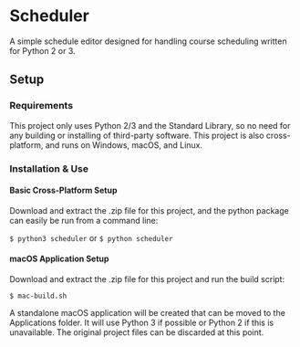 # Scheduler

A simple schedule editor designed for handling course scheduling written for Python 2 or 3.

## Setup

### Requirements

This project only uses Python 2/3 and the Standard Library, so no need for any building or installing of third-party software. This project is also cross-platform, and runs on Windows, macOS, and Linux.

### Installation & Use

#### Basic Cross-Platform Setup

Download and extract the .zip file for this project, and the python package can easily be run from a command line:

`$ python3 scheduler` or `$ python scheduler`

#### macOS Application Setup

Download and extract the .zip file for this project and run the build script:

`$ mac-build.sh`

A standalone macOS application will be created that can be moved to the Applications folder. It will use Python 3 if possible or Python 2 if this is unavailable. The original project files can be discarded at this point.
